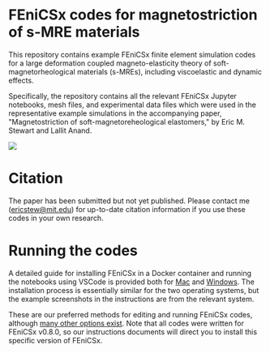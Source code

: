 # FEniCSx codes for magnetostriction of s-MRE materials 

This repository contains example FEniCSx finite element simulation codes for a large deformation coupled magneto-elasticity theory of soft-magnetorheological materials (s-MREs), including viscoelastic and dynamic effects.

Specifically, the repository contains all the relevant FEniCSx Jupyter notebooks, mesh files, and experimental data files which were used in the representative example simulations in the accompanying paper, "Magnetostriction of soft-magnetoreheological elastomers," by Eric M. Stewart and Lallit Anand.


![](https://github.com/ericstewart36/softmagnetics/blob/main/example_movies.gif)

# Citation
The paper has been submitted but not yet published. Please contact me (ericstew@mit.edu) for up-to-date citation information if you use these codes in your own research.

# Running the codes

A detailed guide for installing FEniCSx in a Docker container and running the notebooks using VSCode is provided both for [Mac](https://github.com/ericstewart36/finite_viscoelasticity/blob/main/FEniCSx_v08_Docker_install_mac.pdf) and [Windows](https://github.com/ericstewart36/finite_viscoelasticity/blob/main/FEniCSx_v08_Docker_install_windows.pdf). The installation process is essentially similar for the two operating systems, but the example screenshots in the instructions are from the relevant system.

These are our preferred methods for editing and running FEniCSx codes, although [many other options exist](https://fenicsproject.org/download/). Note that all codes were written for FEniCSx v0.8.0, so our instructions documents will direct you to install this specific version of FEniCSx.

